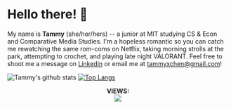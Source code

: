 # Hello there! 👋
My name is <b>Tammy</b> (she/her/hers) -- a junior at MIT studying CS & Econ and Comparative Media Studies. I'm a hopeless romantic so you can catch me rewatching the same rom-coms on Netflix, taking morning strolls at the park, attempting to crochet, and playing late night VALORANT. Feel free to shoot me a message on [Linkedin](https://www.linkedin.com/in/tammy-chen-056b04182/) or email me at [tammyxchen@gmail.com](mailto:tammyxchen@gmail.com)!

![Tammy's github stats](https://github-readme-stats.vercel.app/api?username=tchen00&hide=stars,issues&count_private=true&show_icons=true&theme=dracula)
[![Top Langs](https://github-readme-stats.vercel.app/api/top-langs/?username=tchen00&layout=compact&theme=dracula&hide=processing)](https://github.com/anuraghazra/github-readme-stats)

<p align="center">
<b> VIEWS: </b><br>
<img src="https://profile-counter.glitch.me/tchen00/count.svg" /> 
</p>
